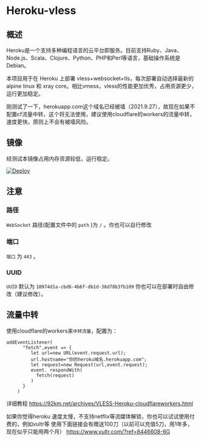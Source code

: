 # Heroku-vless

## 概述
Heroku是一个支持多种编程语言的云平台即服务。目前支持Ruby、Java、Node.js、Scala、Clojure、Python、PHP和Perl等语言，基础操作系统是Debian。

本项目用于在 Heroku 上部署 vless+websocket+tls，每次部署自动选择最新的 alpine linux 和 xray core。相比vmess，vless的性能更加优秀，占用资源更少，运行更加稳定。

刚测试了一下，herokuapp.com这个域名已经被墙（2021.9.27），故现在如果不配置cf流量中转，这个将无法使用，建议使用cloudflare的workers的流量中转，速度更快，原则上不会有被墙风险。

## 镜像

经测试本镜像占用内存资源较低，运行稳定。

[![Deploy](https://www.herokucdn.com/deploy/button.png)](https://dashboard.heroku.com/new?template=https%3A%2F%2Fgithub.com%2Fyingnengd%2Fv4)

## 注意

### 路径

`WebSocket` 路径(配置文件中的 `path` )为 `/` 。你也可以自行修改

### 端口

`端口` 为 `443` 。 


### UUID

`UUID` 默认为 `10974d1a-cbd6-4b6f-db1d-38d78b3fb109` 你也可以在部署时自由修改（建议修改）。

## 流量中转

使用cloudflare的workers来`中转流量`，配置为： 

```
addEventListener(
      "fetch",event => {
         let url=new URL(event.request.url);
         url.hostname="你的heroku域名.herokuapp.com";
         let request=new Request(url,event.request);
         event. respondWith(
           fetch(request)
         )
      }
    ) 
```


详细教程
https://92km.net/archives/VLESS-Heroku-cloudflareworkers.html

如果你觉得heroku 速度太慢，不支持netflix等流媒体解锁，你也可以试试使用付费的，例如vultr等
使用下面链接会有赠送100刀（以前可以充值5刀，用1年多，现在似乎只能用两个月）
https://www.vultr.com/?ref=8446608-6G

